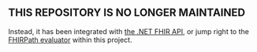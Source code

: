 ## THIS REPOSITORY IS NO LONGER MAINTAINED ##

Instead, it has been integrated with [the .NET FHIR API](https://github.com/ewoutkramer/fhir-net-api), or jump right to the [FHIRPath evaluator](https://github.com/ewoutkramer/fhir-net-api/tree/master/src/Hl7.FhirPath) within this project.



 